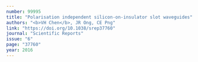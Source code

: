 ```yaml
---
number: 99995
title: "Polarisation independent silicon-on-insulator slot waveguides"
authors: "<b>VH Chen</b>, JR Ong, CE Png"
link: "https://doi.org/10.1038/srep37760"
journal: "Scientific Reports"
issue: "6"
page: "37760"
year: 2016
---
```

